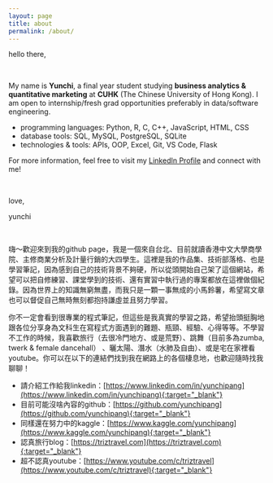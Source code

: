 ```yaml
---
layout: page
title: about
permalink: /about/
---
```

hello there, 

<br/>

My name is **Yunchi**, a final year student studying **business analytics & quantitative marketing** at **CUHK** (The Chinese University of Hong Kong). I am open to internship/fresh grad opportunities preferably in data/software engineering. 

- programming languages: Python, R, C, C++, JavaScript, HTML, CSS
- database tools: SQL, MySQL, PostgreSQL, SQLite
- technologies & tools: APIs, OOP, Excel, Git, VS Code, Flask

For more information, feel free to visit my [LinkedIn Profile](https://www.linkedin.com/in/yunchipang/) and connect with me!

<br/>

love,

yunchi


<br/>

嗨～歡迎來到我的github page，我是一個來自台北、目前就讀香港中文大學商學院、主修商業分析及計量行銷的大四學生。這裡是我的作品集、技術部落格、也是學習筆記，因為感到自己的技術背景不夠硬，所以從頭開始自己架了這個網站，希望可以把自修練習、課堂學到的技術、還有實習中執行過的專案都放在這裡做個紀錄。因為世界上的知識無窮無盡，而我只是一顆一事無成的小馬鈴薯，希望寫文章也可以督促自己無時無刻都抱持謙虛並且努力學習。

你不一定會看到很專業的程式筆記，但這些是我真實的學習之路，希望抬頭挺胸地跟各位分享身為文科生在寫程式方面遇到的難題、瓶頸、經驗、心得等等。不學習不工作的時候，我喜歡旅行（去很冷門地方、或是荒野）、跳舞（目前多為zumba, twerk & female dancehall） 、曬太陽、潛水（水肺及自由）、或是宅在家裡看youtube。你可以在以下的連結們找到我在網路上的各個棲息地，也歡迎隨時找我聊聊！

- 請介紹工作給我linkedin：[https://www.linkedin.com/in/yunchipang](https://www.linkedin.com/in/yunchipang){:target="_blank"}
- 目前可能沒啥內容的github：[https://github.com/yunchipang](https://github.com/yunchipang){:target="_blank"}
- 同樣還在努力中的kaggle：[https://www.kaggle.com/yunchipang](https://www.kaggle.com/yunchipang){:target="_blank"}
- 認真旅行blog：[https://triztravel.com](https://triztravel.com){:target="_blank"}
- 超不認真youtube：[https://www.youtube.com/c/triztravel](https://www.youtube.com/c/triztravel){:target="_blank"}








